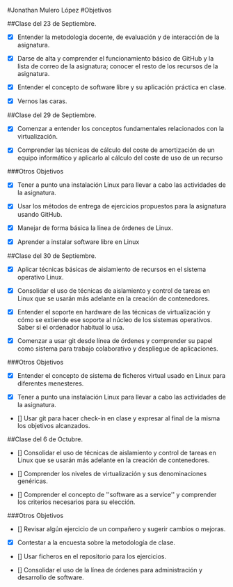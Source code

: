 #Jonathan Mulero López
#Objetivos

##Clase del 23 de Septiembre.

* [X] Entender la metodología docente, de evaluación y de interacción de la asignatura.

* [X] Darse de alta y comprender el funcionamiento básico de GitHub y la lista de correo de la asignatura; conocer el resto de los recursos de la asignatura.

* [X] Entender el concepto de software libre y su aplicación práctica en clase.

* [X] Vernos las caras.

##Clase del 29 de Septiembre.

* [X] Comenzar a entender los conceptos fundamentales relacionados con la virtualización.

* [X] Comprender las técnicas de cálculo del coste de amortización de un equipo informático y aplicarlo al cálculo del coste de uso de un recurso

###Otros Objetivos
* [X] Tener a punto una instalación Linux para llevar a cabo las actividades de la asignatura.

* [X] Usar los métodos de entrega de ejercicios propuestos para la asignatura usando GitHub.

* [X] Manejar de forma básica la línea de órdenes de Linux.

* [X] Aprender a instalar software libre en Linux

##Clase del 30 de Septiembre.

* [X]  Aplicar técnicas básicas de aislamiento de recursos en el sistema operativo Linux.

* [X]  Consolidar el uso de técnicas de aislamiento y control de tareas en Linux que se usarán más adelante en la creación de contenedores.

* [X]  Entender el soporte en hardware de las técnicas de virtualización y cómo se extiende ese soporte al núcleo de los sistemas operativos. Saber si el ordenador habitual lo usa.

* [X]  Comenzar a usar git desde línea de órdenes y comprender su papel como sistema para trabajo colaborativo y despliegue de aplicaciones.

###Otros Objetivos
* [X] Entender el concepto de sistema de ficheros virtual usado en Linux para diferentes menesteres.

* [X] Tener a punto una instalación Linux para llevar a cabo las actividades de la asignatura.

* []  Usar git para hacer check-in en clase y expresar al final de la misma los objetivos alcanzados.

##Clase del 6 de Octubre.

* []  Consolidar el uso de técnicas de aislamiento y control de tareas en Linux que se usarán más adelante en la creación de contenedores.

* []  Comprender los niveles de virtualización y sus denominaciones genéricas.

* []  Comprender el concepto de ''software as a service'' y comprender los criterios necesarios para su elección.

###Otros Objetivos
* []  Revisar algún ejercicio de un compañero y sugerir cambios o mejoras.

* [X]  Contestar a la encuesta sobre la metodología de clase.

* []  Usar ficheros en el repositorio para los ejercicios.

* []  Consolidar el uso de la línea de órdenes para administración y desarrollo de software.
